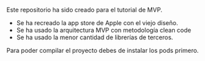 Este repositorio ha sido creado para el tutorial de MVP.

-	Se ha recreado la app store de Apple con el viejo diseño.
-	Se ha usado la arquitectura MVP con metodología clean code
-	Se ha usado la menor cantidad de librerías de terceros.

Para poder compilar el proyecto debes de instalar los pods primero.

